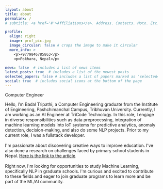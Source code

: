 ```yaml
---
layout: about
title: about
permalink: /
# subtitle: <a href='#'>Affiliations</a>. Address. Contacts. Moto. Etc.

profile:
  align: right
  image: prof_pic.jpg
  image_circular: false # crops the image to make it circular
  more_info: >
    <p>+9779846785863</p>
    <p>Pokhara, Nepal</p>

news: false  # includes a list of news items
latest_posts: true  # includes a list of the newest posts
selected_papers: false # includes a list of papers marked as "selected={true}"
social: true  # includes social icons at the bottom of the page
---
```

Computer Engineer 

Hello, I’m Badal Tripathi, a Computer Engineering graduate from the Institute of Engineering, Pashchimanchal Campus, Tribhuvan University. Currently, I am working as an AI Engineer at TriCode Technology. In this role, I engage in diverse responsibilities such as data preprocessing, integration of machine learning models into IoT systems for predictive analytics, anomaly
detection, decision-making, and also do some NLP projects. Prior to my current role, I was a fullstack developer. 
<br/><br/> 
I'm passionate about discovering creative ways to improve education. I've also done a research on challenges faced by primary school students in Nepal. [Here is the link to the article](/project/2022/Nepali-Student's-Insights). 
<br/><br/> 
Right now, I'm looking for opportunities to study Machine Learning, specifically NLP in graduate schools. I'm curious and excited to contribute to these fields and eager to join graduate programs to learn more and be part of the ML/AI community.
<br/><br/> 

<!-- ## Interests
<li>Continual learning</li>
<li>Natural Language Generation</li>
<li>Question-Answering </li>
<li>Text Summarization</li>
<li>Multi-modal learning</li>
<li>Conversational AI</li>
<br/><br/>  -->

